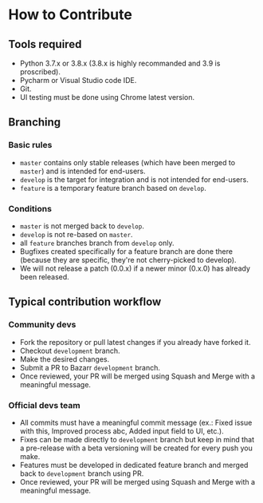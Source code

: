# How to Contribute #

## Tools required ##
- Python 3.7.x or 3.8.x (3.8.x is highly recommanded and 3.9 is proscribed).
- Pycharm or Visual Studio code IDE.
- Git.
- UI testing must be done using Chrome latest version.

## Branching ##
### Basic rules ###
- `master` contains only stable releases (which have been merged to `master`) and is intended for end-users.
- `develop` is the target for integration and is not intended for end-users.
- `feature` is a temporary feature branch based on `develop`.

### Conditions ###
- `master` is not merged back to `develop`.
- `develop` is not re-based on `master`.
- all `feature` branches branch from `develop` only.
- Bugfixes created specifically for a feature branch are done there (because they are specific, they're not cherry-picked to develop).
- We will not release a patch (0.0.x) if a newer minor (0.x.0) has already been released.


## Typical contribution workflow ##
### Community devs ###
- Fork the repository or pull latest changes if you already have forked it.
- Checkout `development` branch.
- Make the desired changes.
- Submit a PR to Bazarr `development` branch.
- Once reviewed, your PR will be merged using Squash and Merge with a meaningful message.

### Official devs team ###
- All commits must have a meaningful commit message (ex.: Fixed issue with this, Improved process abc, Added input field to UI, etc.).
- Fixes can be made directly to `development` branch but keep in mind that a pre-release with a beta versioning will be created for every push you make.
- Features must be developed in dedicated feature branch and merged back to `development` branch using PR.
- Once reviewed, your PR will be merged using Squash and Merge with a meaningful message.
